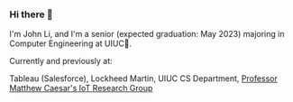 ### Hi there 🌇

I'm John Li, and I'm a senior (expected graduation: May 2023) majoring in Computer Engineering at UIUC🌠.

Currently and previously at:

Tableau (Salesforce), Lockheed Martin, UIUC CS Department, [Professor Matthew Caesar's IoT Research Group](https://iot.cs.illinois.edu/welcome/)

<!--
**johnli25/johnli25** is a ✨ _special_ ✨ repository because its `README.md` (this file) appears on your GitHub profile.

Here are some ideas to get you started:

- 🔭 I’m currently working on ...
- 🌱 I’m currently learning ...
- 👯 I’m looking to collaborate on ...
- 🤔 I’m looking for help with ...
- 💬 Ask me about ...
- 📫 How to reach me: ...
- 😄 Pronouns: ...
- ⚡ Fun fact: ...
-->

